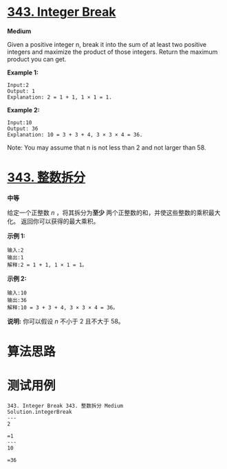 # [343. Integer Break][enTitle]

**Medium**

Given a positive integer n, break it into the sum of at least two positive integers and maximize the product of those integers. Return the maximum product you can get.

**Example 1:** 


```
Input:2
Output: 1
Explanation: 2 = 1 + 1, 1 × 1 = 1.
```


**Example 2:** 

```
Input:10
Output: 36
Explanation: 10 = 3 + 3 + 4, 3 × 3 × 4 = 36.
```

Note: You may assume that n is not less than 2 and not larger than 58.






# [343. 整数拆分][cnTitle]

**中等**

给定一个正整数  *n* ，将其拆分为**至少** 两个正整数的和，并使这些整数的乘积最大化。 返回你可以获得的最大乘积。

**示例 1:** 

```
输入:2
输出:1
解释:2 = 1 + 1, 1 × 1 = 1。
```

**示例 2:** 

```
输入:10
输出:36
解释:10 = 3 + 3 + 4, 3 × 3 × 4 = 36。
```

**说明:** 你可以假设  *n* 不小于 2 且不大于 58。




# 算法思路

# 测试用例
```
343. Integer Break 343. 整数拆分 Medium
Solution.integerBreak
---
2

=1
---
10

=36
```

[enTitle]: https://leetcode.com/problems/integer-break/
[cnTitle]: https://leetcode-cn.com/problems/integer-break/
